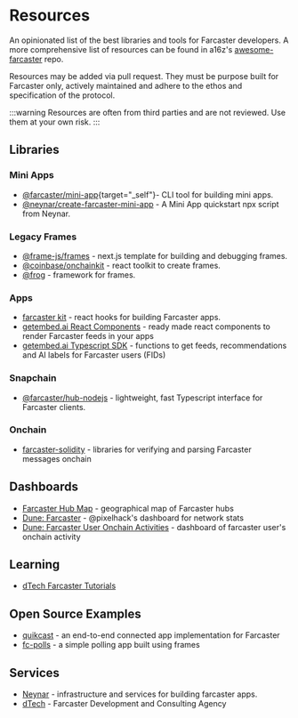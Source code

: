 # Resources

An opinionated list of the best libraries and tools for Farcaster developers. A more comprehensive list of resources can be found in a16z's [awesome-farcaster](https://github.com/a16z/awesome-farcaster) repo.

Resources may be added via pull request. They must be purpose built for Farcaster only, actively maintained and adhere to the ethos and specification of the protocol.

:::warning
Resources are often from third parties and are not reviewed. Use them at your own risk.
:::

## Libraries

### Mini Apps

<!-- prettier-ignore -->
- [@farcaster/mini-app](https://miniapps.farcaster.xyz/docs/getting-started){target="_self"}- CLI tool for building mini apps.
- [@neynar/create-farcaster-mini-app](https://www.npmjs.com/package/@neynar/create-farcaster-mini-app) - A Mini App quickstart npx script from Neynar.

### Legacy Frames

- [@frame-js/frames](https://framesjs.org/) - next.js template for building and debugging frames.
- [@coinbase/onchainkit](https://github.com/coinbase/onchainkit) - react toolkit to create frames.
- [@frog](https://frog.fm) - framework for frames.

### Apps

- [farcaster kit](https://www.farcasterkit.com/) - react hooks for building Farcaster apps.
- [getembed.ai React Components](https://docs.getembed.ai/docs/render-a-feed-in-a-farcaster-mini-app-using-react) - ready made react components to render Farcaster feeds in your apps
- [getembed.ai Typescript SDK](https://docs.getembed.ai/) - functions to get feeds, recommendations and AI labels for Farcaster users (FIDs)

### Snapchain

- [@farcaster/hub-nodejs](https://www.npmjs.com/package/@farcaster/hub-nodejs) - lightweight, fast Typescript interface for Farcaster clients.

### Onchain

- [farcaster-solidity](https://github.com/pavlovdog/farcaster-solidity/) - libraries for verifying and parsing Farcaster messages onchain

## Dashboards

- [Farcaster Hub Map](https://farcaster.spindl.xyz/) - geographical map of Farcaster hubs
- [Dune: Farcaster](https://dune.com/pixelhack/farcaster) - @pixelhack's dashboard for network stats
- [Dune: Farcaster User Onchain Activities](https://dune.com/yesyes/farcaster-users-onchain-activities) - dashboard of farcaster user's onchain activity

## Learning

- [dTech Farcaster Tutorials](https://dtech.vision/farcaster)

## Open Source Examples

- [quikcast](https://github.com/farcasterxyz/quikcast) - an end-to-end connected app implementation for Farcaster
- [fc-polls](https://github.com/farcasterxyz/fc-polls) - a simple polling app built using frames

## Services

- [Neynar](https://neynar.com/) - infrastructure and services for building farcaster apps.
- [dTech](https://dtech.vision) - Farcaster Development and Consulting Agency
